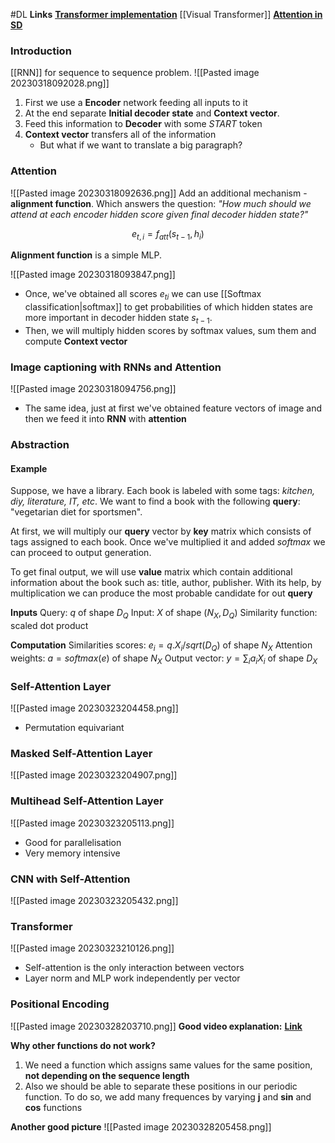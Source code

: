 #DL 
**Links**
**[Transformer implementation](https://colab.research.google.com/drive/1a7uFSHgQWJZcdfrOsaij1K-uMhVuAP2K#scrollTo=fdfd8db3)**
[[Visual Transformer]]
**[Attention in SD](https://vaclavkosar.com/ml/cross-attention-in-transformer-architecture)**

### Introduction
[[RNN]] for sequence to sequence problem. 
![[Pasted image 20230318092028.png]]
1. First we use a **Encoder** network feeding all inputs to it
2. At the end separate **Initial decoder state** and **Context vector**.
3. Feed this information to **Decoder** with some *START* token
4. **Context vector** transfers all of the information
	* But what if we want to translate a big paragraph?

### Attention
![[Pasted image 20230318092636.png]]
Add an additional mechanism - **alignment function**. Which answers the question: *"How much should we attend at each encoder hidden score given final decoder hidden state?"*

$$
e_{t,i} = f_{att}(s_{t-1}, h_i)
$$

**Alignment function** is a simple MLP.

![[Pasted image 20230318093847.png]]
* Once, we've obtained all scores $e_{ti}$ we can use [[Softmax classification|softmax]] to get probabilities of which hidden states are more important in decoder hidden state $s_{t-1}$.  
* Then, we will multiply hidden scores by softmax values, sum them and compute **Context vector** 

### Image captioning with RNNs and Attention

![[Pasted image 20230318094756.png]]
* The same idea, just at first we've obtained feature vectors of image and then we feed it into **RNN** with **attention**

### Abstraction
#### Example
Suppose, we have a library. Each book is labeled with some tags: *kitchen, diy, literature, IT, etc*. We want to find a book with the following **query**: "vegetarian diet for sportsmen".

At first, we will multiply our **query** vector by **key** matrix which consists of tags assigned to each book. Once we've multiplied it and added *softmax* we can proceed to output generation.

To get final output, we will use **value** matrix which contain additional information about the book such as: title, author, publisher. With its help, by multiplication we can produce the most probable candidate for out **query**

**Inputs**
Query: $q$ of shape $D_Q$
Input: $X$ of shape $(N_X, D_Q)$
Similarity function: scaled dot product

**Computation**
Similarities scores: $e_i = q.X_i / sqrt(D_Q)$ of shape $N_X$
Attention weights: $a=softmax(e)$ of shape $N_X$
Output vector: $y = \sum_{i} a_iX_i$ of shape $D_X$

### Self-Attention Layer
![[Pasted image 20230323204458.png]]
* Permutation equivariant

### Masked Self-Attention Layer

![[Pasted image 20230323204907.png]]
### Multihead Self-Attention Layer

![[Pasted image 20230323205113.png]]
* Good for parallelisation
* Very memory intensive

### CNN with Self-Attention

![[Pasted image 20230323205432.png]]


### Transformer

![[Pasted image 20230323210126.png]]
* Self-attention is the only interaction between vectors
* Layer norm and MLP work independently per vector

### Positional Encoding
![[Pasted image 20230328203710.png]]
**Good video explanation:**
**[Link](https://www.youtube.com/watch?v=dichIcUZfOw)**

**Why other functions do not work?**
1. We need a function which assigns same values for the same position, **not depending on the sequence length**
2. Also we should be able to separate these positions in our periodic function. To do so, we add many frequences by varying **j** and **sin** and **cos** functions

**Another good picture**
![[Pasted image 20230328205458.png]]

